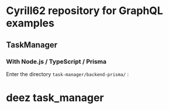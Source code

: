 # Cyrill62 repository for GraphQL examples

## TaskManager
### With Node.js / TypeScript / Prisma

Enter the directory `task-manager/backend-prisma/` :
# deez task_manager
